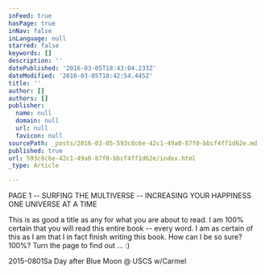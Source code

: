 ```yaml
---
inFeed: true
hasPage: true
inNav: false
inLanguage: null
starred: false
keywords: []
description: ''
datePublished: '2016-03-05T18:43:04.233Z'
dateModified: '2016-03-05T18:42:54.445Z'
title: ''
author: []
authors: []
publisher:
  name: null
  domain: null
  url: null
  favicon: null
sourcePath: _posts/2016-03-05-593c8c6e-42c1-49a0-87f0-bbcf4ff1d62e.md
published: true
url: 593c8c6e-42c1-49a0-87f0-bbcf4ff1d62e/index.html
_type: Article

---
```

PAGE 1 -- SURFING THE MULTIVERSE -- INCREASING YOUR HAPPINESS ONE UNIVERSE AT A TIME

This is as good a title as any for what you are about to read. I am 100% certain that you will read this entire book -- every word. I am as certain of this as I am that I in fact finish writing this book. How can I be so sure? 100%? Turn the page to find out ... :)

2015-0801Sa Day after Blue Moon @ USCS w/Carmel